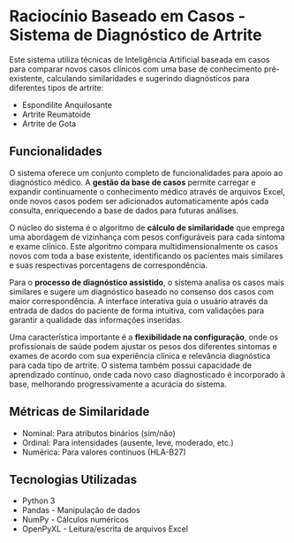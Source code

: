 # Raciocínio Baseado em Casos - Sistema de Diagnóstico de Artrite
Este sistema utiliza técnicas de Inteligência Artificial baseada em casos para comparar novos casos clínicos com uma base de conhecimento pré-existente, calculando similaridades e sugerindo diagnósticos para diferentes tipos de artrite:
- Espondilite Anquilosante
- Artrite Reumatoide
- Artrite de Gota

## Funcionalidades
O sistema oferece um conjunto completo de funcionalidades para apoio ao diagnóstico médico. A **gestão da base de casos** permite carregar e expandir continuamente o conhecimento médico através de arquivos Excel, onde novos casos podem ser adicionados automaticamente após cada consulta, enriquecendo a base de dados para futuras análises.

O núcleo do sistema é o algoritmo de **cálculo de similaridade** que emprega uma abordagem de vizinhança com pesos configuráveis para cada sintoma e exame clínico. Este algoritmo compara multidimensionalmente os casos novos com toda a base existente, identificando os pacientes mais similares e suas respectivas porcentagens de correspondência.

Para o **processo de diagnóstico assistido**, o sistema analisa os casos mais similares e sugere um diagnóstico baseado no consenso dos casos com maior correspondência. A interface interativa guia o usuário através da entrada de dados do paciente de forma intuitiva, com validações para garantir a qualidade das informações inseridas.

Uma característica importante é a **flexibilidade na configuração**, onde os profissionais de saúde podem ajustar os pesos dos diferentes sintomas e exames de acordo com sua experiência clínica e relevância diagnóstica para cada tipo de artrite. O sistema também possui capacidade de aprendizado contínuo, onde cada novo caso diagnosticado é incorporado à base, melhorando progressivamente a acurácia do sistema.

## Métricas de Similaridade
- Nominal: Para atributos binários (sim/não)
- Ordinal: Para intensidades (ausente, leve, moderado, etc.)
- Numérica: Para valores contínuos (HLA-B27)

## Tecnologias Utilizadas
- Python 3
- Pandas - Manipulação de dados
- NumPy - Cálculos numéricos
- OpenPyXL - Leitura/escrita de arquivos Excel
